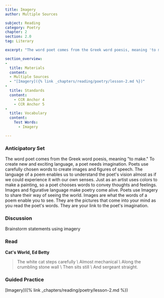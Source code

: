 ```yaml
---
title: Imagery
author: Multiple Sources

subject: Reading
category: Poetry
chapter: 2
section: 2.0
tag: Literary

excerpt: "The word poet comes from the Greek word poesis, meaning 'to make'. To create new and exciting language, a poet needs imagination. Poets use carefully chosen words to create images and figures of speech."

section_overview:
-
  title: Materials
  content:
  - Multiple Sources
  - "[Imagery]({% link _chapters/reading/poetry/lesson-2.md %})"
-
  title: Standards
  content:
    - CCR Anchor 4
    - CCR Anchor 5
-
  title: Vocabulary
  content:
    Test Words:
      - Imagery

---
```

### Anticipatory Set

The word poet comes from the Greek word poesis, meaning "to make." To create new and exciting language, a poet needs imagination. Poets use carefully chosen words to create images and figures of speech. The language of a poem enables us to understand the poet's vision almost as if we could experience it with our own senses. Just as an artist uses colors to make a painting, so a poet chooses words to convey thoughts and feelings. Images and figurative language make poetry come alive. Poets use Imagery to share their way of seeing the world. Images are what the words of a poem enable you to see. They are the pictures that come into your mind as you read the poet's words. They are your link to the poet's imagination.

### Discussion

Brainstorm statements using imagery

### Read

**Cat's World, Ed Betty**

  > The white cat steps carefully \\
  Almost mechanical \\
  Along the crumbling stone wall \\
  Then sits still \\
  And sergeant straight.

### Guided Practice

[Imagery]({% link _chapters/reading/poetry/lesson-2.md %})
